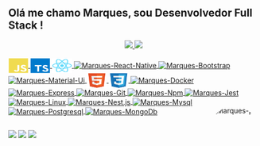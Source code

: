 ## Olá me chamo Marques, sou Desenvolvedor Full Stack !
<div align="center">
  <a href="https://github.com/marqueschristmann">
    <img height="180em" src="https://github-readme-stats.vercel.app/api?username=Marques&show_icons=true&theme=dracula&include_all_commits=true&count_private=true"/>
    <img height="180em" src="https://github-readme-stats.vercel.app/api/top-langs/?username=Marques&layout=compact&langs_count=7&theme=dracula"/>
</div>
<div style="display: inline_block"><br>
  <img align="center" alt="Marques-Js" height="30" width="40" src="https://raw.githubusercontent.com/devicons/devicon/master/icons/javascript/javascript-plain.svg">
  <img align="center" alt="Marques-Ts" height="30" width="40" src="https://raw.githubusercontent.com/devicons/devicon/master/icons/typescript/typescript-plain.svg">
  <img align="center" alt="Marques-React" height="30" width="40" src="https://raw.githubusercontent.com/devicons/devicon/master/icons/react/react-original.svg">
  <img align="center" alt="Marques-React-Native" height="30" width="40"  src="https://cdn.jsdelivr.net/gh/devicons/devicon/icons/android/android-original-wordmark.svg" />
  <img align="center" alt="Marques-Bootstrap" height="30" width="40"   src="https://cdn.jsdelivr.net/gh/devicons/devicon/icons/bootstrap/bootstrap-original-wordmark.svg" />
  <img align="center" alt="Marques-Material-Ui" height="30" width="40" src="https://cdn.jsdelivr.net/gh/devicons/devicon/icons/materialui/materialui-original.svg" />
  <img align="center" alt="Marques-HTML" height="30" width="40" src="https://raw.githubusercontent.com/devicons/devicon/master/icons/html5/html5-original.svg">
  <img align="center" alt="Marques-CSS" height="30" width="40" src="https://raw.githubusercontent.com/devicons/devicon/master/icons/css3/css3-original.svg">
  <img align="center" alt="Marques-Docker" height="30" width="40"src="https://cdn.jsdelivr.net/gh/devicons/devicon/icons/docker/docker-original-wordmark.svg" />
  <img align="center" alt="Marques-Express" height="30" width="40" src="https://cdn.jsdelivr.net/gh/devicons/devicon/icons/express/express-original.svg" />
  <img align="center" alt="Marques-Git" height="30" width="40" src="https://cdn.jsdelivr.net/gh/devicons/devicon/icons/git/git-original-wordmark.svg" />
  <img  align="center" alt="Marques-Npm" height="30" width="40" src="https://cdn.jsdelivr.net/gh/devicons/devicon/icons/npm/npm-original-wordmark.svg" />
  <img align="center" alt="Marques-Jest" height="30" width="40" src="https://cdn.jsdelivr.net/gh/devicons/devicon/icons/jest/jest-plain.svg" />
  <img  align="center" alt="Marques-Linux" height="30" width="40" src="https://cdn.jsdelivr.net/gh/devicons/devicon/icons/linux/linux-original.svg" />
  <img  align="center" alt="Marques-Nest.js" height="40" width="60" src="https://cdn.jsdelivr.net/gh/devicons/devicon/icons/nestjs/nestjs-plain-wordmark.svg" />
  <img align="center" alt="Marques-Mysql" height="30" width="40" src="https://cdn.jsdelivr.net/gh/devicons/devicon/icons/mysql/mysql-original-wordmark.svg" />
  <img align="center" alt="Marques-Postgresql" height="30" width="40" src="https://cdn.jsdelivr.net/gh/devicons/devicon/icons/postgresql/postgresql-original-wordmark.svg" />
  <img align="center" alt="Marques-MongoDb" height="30" width="40" src="https://cdn.jsdelivr.net/gh/devicons/devicon/icons/mongodb/mongodb-original-wordmark.svg" />
  <img align="right" alt="Marques-pic" height="150" style="border-radius:50px;" src="https://mystickermania.com/cdn/stickers/anime/death-note-chibi-512x512.png">
</div>
  
  ##
 
<div> 
  <a href="https://www.instagram.com/marqueschristmann/" target="_blank"><img src="https://img.shields.io/badge/-Instagram-%23E4405F?style=for-the-badge&logo=instagram&logoColor=white" target="_blank"></a>
 <a href="https://discord.com/channels/@me" target="_blank"><img src="https://img.shields.io/badge/Discord-7289DA?style=for-the-badge&logo=discord&logoColor=white" target="_blank"></a> 
  <a href="https://br.linkedin.com/in/marques-christmann-363a3a224?trk=public_profile_browsemap" target="_blank"><img src="https://img.shields.io/badge/-LinkedIn-%230077B5?style=for-the-badge&logo=linkedin&logoColor=white" target="_blank"></a> 
</div>
